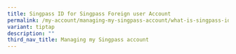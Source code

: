 ```yaml
---
title: Singpass ID for Singpass Foreign user Account
permalink: /my-account/managing-my-singpass-account/what-is-singpass-id-sfa/
variant: tiptap
description: ""
third_nav_title: Managing my Singpass account
---
```

